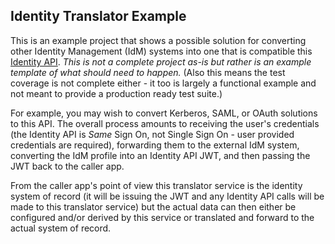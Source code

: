 ## Identity Translator Example
This is an example project that shows a possible solution for converting other Identity Management (IdM) systems into one that is compatible this [Identity API](https://github.com/locke-chappel/oss-java-commons-api.identity). *This is not a complete project as-is but rather is an example template of what should need to happen.* (Also this means the test coverage is not complete either - it too is largely a functional example and not meant to provide a production ready test suite.)

For example, you may wish to convert Kerberos, SAML, or OAuth solutions to this API. The overall process amounts to receiving the user's credentials (the Identity API is *Same* Sign On, not Single Sign On - user provided credentials are required), forwarding them to the external IdM system, converting the IdM profile into an Identity API JWT, and then passing the JWT back to the caller app.

From the caller app's point of view this translator service is the identity system of record (it will be issuing the JWT and any Identity API calls will be made to this translator service) but the actual data can then either be configured and/or derived by this service or translated and forward to the actual system of record.